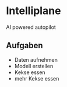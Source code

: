 # Intelliplane
AI powered autopilot
## Aufgaben
- Daten aufnehmen
- Modell erstellen
- Kekse essen
- mehr Kekse essen